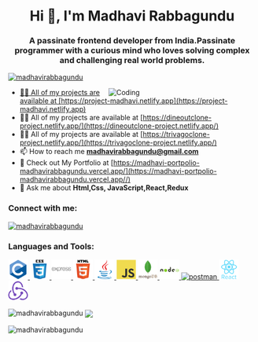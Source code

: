 <h1 align="center">Hi 👋, I'm Madhavi Rabbagundu</h1>
<h3 align="center" style=color:"red">A passinate frontend developer from India.Passinate programmer with a curious mind who loves solving complex and challenging real world problems.</h3>

<p align="left"> <a href="https://github.com/ryo-ma/github-profile-trophy"><img src="https://github-profile-trophy.vercel.app/?username=madhavirabbagundu" alt="madhavirabbagundu"/></p>
<img align="right" alt="Coding" width="300" src = "https://cdn.dribbble.com/users/2646423/screenshots/5507196/computer.gif"/>

- 👨‍💻 All of my projects are available at [https://project-madhavi.netlify.app](https://project-madhavi.netlify.app)
- 👨‍💻 All of my projects are available at [https://dineoutclone-project.netlify.app/](https://dineoutclone-project.netlify.app/)
- 👨‍💻 All of my projects are available at [https://trivagoclone-project.netlify.app/](https://trivagoclone-project.netlify.app/)
- 📫 How to reach me **madhavirabbagundu@gmail.com**
- 👤 Check out My Portfolio at [https://madhavi-portpolio-madhavirabbagundu.vercel.app/](https://madhavi-portpolio-madhavirabbagundu.vercel.app//)
- 💬 Ask me about **Html,Css, JavaScript,React,Redux**
<h3 align="left">Connect with me:</h3>
<p align="left">
<a href="https://www.linkedin.com/in/madhavi-rabbagundu-191225231/" target="blank"><img align="center" src="https://raw.githubusercontent.com/rahuldkjain/github-profile-readme-generator/master/src/images/icons/Social/linked-in-alt.svg" alt="madhavirabbagundu" height="30" width="40" /></a></p>       

 <h3 align="left">Languages and Tools:</h3>
<p align="left"> <a href="https://www.cprogramming.com/" target="_blank" rel="noreferrer"> <img src="https://raw.githubusercontent.com/devicons/devicon/master/icons/c/c-original.svg" alt="c" width="40" height="40"/> </a> <a href="https://www.w3schools.com/css/" target="_blank" rel="noreferrer"> <img src="https://raw.githubusercontent.com/devicons/devicon/master/icons/css3/css3-original-wordmark.svg" alt="css3" width="40" height="40"/> </a> <a href="https://expressjs.com" target="_blank" rel="noreferrer"> <img src="https://raw.githubusercontent.com/devicons/devicon/master/icons/express/express-original-wordmark.svg" alt="express" width="40" height="40"/> </a> <a href="https://www.w3.org/html/" target="_blank" rel="noreferrer"> <img src="https://raw.githubusercontent.com/devicons/devicon/master/icons/html5/html5-original-wordmark.svg" alt="html5" width="40" height="40"/> </a> <a href="https://www.java.com" target="_blank" rel="noreferrer"> <img src="https://raw.githubusercontent.com/devicons/devicon/master/icons/java/java-original.svg" alt="java" width="40" height="40"/> </a> <a href="https://developer.mozilla.org/en-US/docs/Web/JavaScript" target="_blank" rel="noreferrer"> <img src="https://raw.githubusercontent.com/devicons/devicon/master/icons/javascript/javascript-original.svg" alt="javascript" width="40" height="40"/> </a> <a href="https://www.mongodb.com/" target="_blank" rel="noreferrer"> <img src="https://raw.githubusercontent.com/devicons/devicon/master/icons/mongodb/mongodb-original-wordmark.svg" alt="mongodb" width="40" height="40"/> </a> <a href="https://nodejs.org" target="_blank" rel="noreferrer"> <img src="https://raw.githubusercontent.com/devicons/devicon/master/icons/nodejs/nodejs-original-wordmark.svg" alt="nodejs" width="40" height="40"/> </a> <a href="https://postman.com" target="_blank" rel="noreferrer"> <img src="https://www.vectorlogo.zone/logos/getpostman/getpostman-icon.svg" alt="postman" width="40" height="40"/> </a> <a href="https://reactjs.org/" target="_blank" rel="noreferrer"> <img src="https://raw.githubusercontent.com/devicons/devicon/master/icons/react/react-original-wordmark.svg" alt="react" width="40" height="40"/> </a> <a href="https://redux.js.org" target="_blank" rel="noreferrer"> <img src="https://raw.githubusercontent.com/devicons/devicon/master/icons/redux/redux-original.svg" alt="redux" width="40" height="40"/></a> </p>

<!-- <p><img align="left" src="https://github-readme-stats.vercel.app/api/top-langs?username=madhavirabbagundu&show_icons=true&locale=en&layout=compact" alt="madhavirabbagundu" /></p>-->
<p><img align="left" src="https://github-readme-stats.vercel.app/api/top-langs?username=madhavirabbagundu&show_icons=true&title_color=ffffff&icon_color=bb2acf&text_color=daf7dc&bg_color=151515" alt="madhavirabbagundu" /></p>
<!-- <p>&nbsp;<img align="center" src="https://github-readme-stats.vercel.app/api?username=madhavirabbagundu&show_icons=true&locale=en" alt="madhavirabbagundu" /></p> -->
<p>&nbsp;<img align="center" src = "https://github-readme-stats.vercel.app/api?username=madhavirabbagundu&&show_icons=true&title_color=ffffff&icon_color=bb2acf&text_color=daf7dc&bg_color=151515"/></p>

<p><img align="center" src="https://github-readme-streak-stats.herokuapp.com/?user=madhavirabbagundu&show_icons=true&title_color=pink&icon_color=bb2acf&text_color=daf7dc&bg_color=151515" alt="madhavirabbagundu" /></p>
